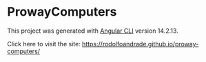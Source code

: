 # ProwayComputers

This project was generated with [Angular CLI](https://github.com/angular/angular-cli) version 14.2.13.

Click here to visit the site: https://rodolfoandrade.github.io/proway-computers/
